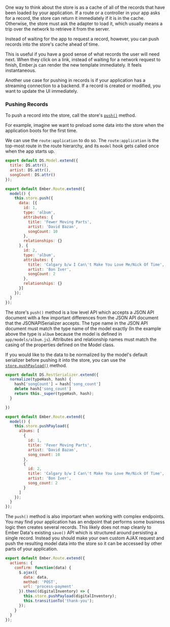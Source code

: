 One way to think about the store is as a cache of all of the records
that have been loaded by your application. If a route or a controller in
your app asks for a record, the store can return it immediately if it is
in the cache. Otherwise, the store must ask the adapter to load it,
which usually means a trip over the network to retrieve it from the
server.

Instead of waiting for the app to request a record, however, you can
push records into the store's cache ahead of time.

This is useful if you have a good sense of what records the user
will need next. When they click on a link, instead of waiting for a
network request to finish, Ember.js can render the new template
immediately. It feels instantaneous.

Another use case for pushing in records is if your application has a
streaming connection to a backend. If a record is created or modified,
you want to update the UI immediately.

### Pushing Records

To push a record into the store, call the store's [`push()`](http://emberjs.com/api/data/classes/DS.Store.html#method_push) method.

For example, imagine we want to preload some data into the store when
the application boots for the first time.

We can use the `route:application` to do so. The `route:application` is
the top-most route in the route hierarchy, and its `model` hook gets
called once when the app starts up.

```app/models/album.js
export default DS.Model.extend({
  title: DS.attr(),
  artist: DS.attr(),
  songCount: DS.attr()
});
```

```app/routes/application.js
export default Ember.Route.extend({
  model() {
    this.store.push({
      data: [{
        id: 1,
        type: 'album',
        attributes: {
          title: 'Fewer Moving Parts',
          artist: 'David Bazan',
          songCount: 10
        },
        relationships: {}
      }, {
        id: 2,
        type: 'album',
        attributes: {
          title: 'Calgary b/w I Can\'t Make You Love Me/Nick Of Time',
          artist: 'Bon Iver',
          songCount: 2
        },
        relationships: {}
      }]
    });
  }
});
```

The store's `push()` method is a low level API which accepts a JSON
API document with a few important differences from the JSON API
document that the JSONAPISerializer accepts. The type name in the JSON
API document must match the type name of the model exactly (In the
example above the type is `album` because the model is defined in
`app/models/album.js`). Attributes and relationship names must match
the casing of the properties defined on the Model class.

If you would like to the data to be normalized by the model's default
serializer before pushing it into the store, you can use the
[`store.pushPayload()`](http://emberjs.com/api/data/classes/DS.Store.html#method_pushPayload) method.

```app/serializers/album.js
export default DS.RestSerializer.extend({
  normalize(typeHash, hash) {
    hash['songCount'] = hash['song_count']
    delete hash['song_count']
    return this._super(typeHash, hash);
  }

})
```

```app/routes/application.js
export default Ember.Route.extend({
  model() {
    this.store.pushPayload({
      albums: [
        {
          id: 1,
          title: 'Fever Moving Parts',
          artist: 'David Bazan',
          song_count: 10
        },
        {
          id: 2,
          title: 'Calgary b/w I Can\'t Make You Love Me/Nick Of Time',
          artist: 'Bon Iver',
          song_count: 2
        }
      ]
    });
  }
});
```

The `push()` method is also important when working with complex
endpoints. You may find your application has an endpoint that performs
some business logic then creates several records. This likely does not
map cleanly to Ember Data's existing `save()` API which is structured
around persisting a single record. Instead you should make your own
custom AJAX request and push the resulting model data into the store
so it can be accessed by other parts of your application.


```app/routes/confirm-payment.js
export default Ember.Route.extend({
  actions: {
    confirm: function(data) {
      $.ajax({
        data: data,
        method: 'POST',
        url: 'process-payment'
      }).then((digitalInventory) => {
        this.store.pushPayload(digitalInventory);
        this.transitionTo('thank-you');
      });
    }
  }
});
```
